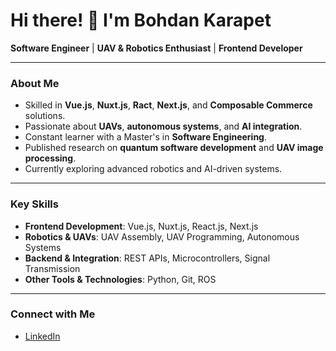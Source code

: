 # Hi there! 👋 I'm Bohdan Karapet

**Software Engineer** | **UAV & Robotics Enthusiast** | **Frontend Developer**  

---

### About Me

- Skilled in **Vue.js**, **Nuxt.js**, **Ract**, **Next.js**, and **Composable Commerce** solutions.
- Passionate about **UAVs**, **autonomous systems**, and **AI integration**.
- Constant learner with a Master's in **Software Engineering**.
- Published research on **quantum software development** and **UAV image processing**.
- Currently exploring advanced robotics and AI-driven systems.

---

### Key Skills

- **Frontend Development**: Vue.js, Nuxt.js, React.js, Next.js
- **Robotics & UAVs**: UAV Assembly, UAV Programming, Autonomous Systems
- **Backend & Integration**: REST APIs, Microcontrollers, Signal Transmission
- **Other Tools & Technologies**: Python, Git, ROS

---

### Connect with Me

- [LinkedIn](https://www.linkedin.com/in/bohdan-karapet)
